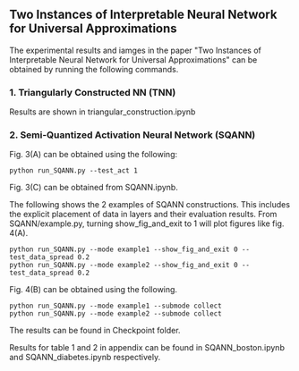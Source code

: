 ## Two Instances of Interpretable Neural Network for Universal Approximations 

The experimental results and iamges in the paper "Two Instances of Interpretable Neural Network for Universal Approximations" can be obtained by running the following commands.

### 1. Triangularly Constructed NN (TNN)
Results are shown in triangular_construction.ipynb

### 2. Semi-Quantized Activation Neural Network (SQANN)
Fig. 3(A) can be obtained using the following:
```
python run_SQANN.py --test_act 1
```

Fig. 3(C) can be obtained from SQANN.ipynb.


The following shows the 2 examples of SQANN constructions. This includes the explicit placement of data in layers and their evaluation results. From SQANN/example.py, turning show_fig_and_exit to 1 will plot figures like fig. 4(A).
```
python run_SQANN.py --mode example1 --show_fig_and_exit 0 --test_data_spread 0.2
python run_SQANN.py --mode example2 --show_fig_and_exit 0 --test_data_spread 0.2
```

Fig. 4(B) can be obtained using the following.
```
python run_SQANN.py --mode example1 --submode collect
python run_SQANN.py --mode example2 --submode collect
```
The results can be found in Checkpoint folder.

Results for table 1 and 2 in appendix can be found in SQANN_boston.ipynb and SQANN_diabetes.ipynb respectively.